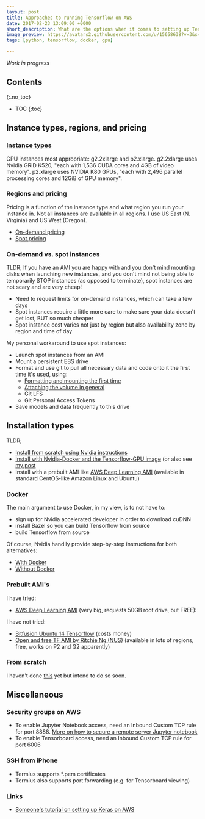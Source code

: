 ```yaml
---
layout: post
title: Approaches to running Tensorflow on AWS
date: 2017-02-23 13:09:00 +0000
short_description: What are the options when it comes to setting up Tensorflow on AWS?
image_preview: https://avatars2.githubusercontent.com/u/15658638?v=3&s=200
tags: [python, tensorflow, docker, gpu]

---
```

_Work in progress_

## Contents
{:.no_toc}
* TOC
{:toc}

## Instance types, regions, and pricing

### [Instance types](https://aws.amazon.com/ec2/instance-types/)
GPU instances most appropriate: g2.2xlarge and p2.xlarge.
g2.2xlarge uses Nvidia GRID K520, "each with 1,536 CUDA cores and 4GB of video memory". p2.xlarge uses NVIDIA K80 GPUs, "each with 2,496 parallel processing cores and 12GiB of GPU memory".

### Regions and pricing
Pricing is a function of the instance type and what region you run your instance in. Not all instances are available in all regions. I use US East (N. Virginia) and US West (Oregon).

* [On-demand pricing](https://aws.amazon.com/ec2/pricing/on-demand/)
* [Spot pricing](https://aws.amazon.com/ec2/spot/pricing/)

### On-demand vs. spot instances
TLDR; If you have an AMI you are happy with and you don't mind mounting disks when launching new instances, and you don't mind not being able to temporarily STOP instances (as opposed to terminate), spot instances are not scary and are very cheap!

* Need to request limits for on-demand instances, which can take a few days
* Spot instances require a little more care to make sure your data doesn't get lost, BUT so much cheaper
* Spot instance cost varies not just by region but also availability zone by region and time of day

My personal workaround to use spot instances:

* Launch spot instances from an AMI
* Mount a persistent EBS drive
* Format and use git to pull all necessary data and code onto it the first time it's used, using:
	* [Formatting and mounting the first time](http://docs.aws.amazon.com/AWSEC2/latest/UserGuide/ebs-using-volumes.html)
	* [Attaching the volume in general](http://docs.aws.amazon.com/AWSEC2/latest/UserGuide/ebs-attaching-volume.html)
	* Git LFS
	* Git Personal Access Tokens
* Save models and data frequently to this drive

## Installation types
TLDR;

* [Install from scratch using Nvidia instructions](http://www.nvidia.com/object/gpu-accelerated-applications-tensorflow-installation.html)
* [Install with Nvidia-Docker and the Tensorflow-GPU image](https://github.com/NVIDIA/nvidia-docker/wiki/Deploy-on-Amazon-EC2) (or also see [my post](https://sakishinoda.github.io/2017/02/13/gpu-enabled-tensorflow-in-docker-on-aws.html)
* Install with a prebuilt AMI like [AWS Deep Learning AMI](https://aws.amazon.com/blogs/ai/the-aws-deep-learning-ami-now-with-ubuntu/) (available in standard CentOS-like Amazon Linux and Ubuntu)

### Docker
The main argument to use Docker, in my view, is to not have to:

* sign up for Nvidia accelerated developer in order to download cuDNN
* install Bazel so you can build Tensorflow from source
* build Tensorflow from source

Of course, Nvidia handily provide step-by-step instructions for both alternatives:

* [With Docker](https://github.com/NVIDIA/nvidia-docker/wiki/Deploy-on-Amazon-EC2)
* [Without Docker](http://www.nvidia.com/object/gpu-accelerated-applications-tensorflow-installation.html)


### Prebuilt AMI's
I have tried:

* [AWS Deep Learning AMI](https://aws.amazon.com/blogs/ai/the-aws-deep-learning-ami-now-with-ubuntu/) (very big, requests 50GB root drive, but FREE):

I have not tried:

* [Bitfusion Ubuntu 14 Tensorflow](https://aws.amazon.com/marketplace/pp/B01EYKBEQ0) (costs money)
* [Open and free TF AMI by Ritchie Ng (NUS)](https://github.com/ritchieng/tensorflow-aws-ami) (available in lots of regions, free, works on P2 and G2 apparently)


### From scratch
I haven't done [this](http://www.nvidia.com/object/gpu-accelerated-applications-tensorflow-installation.html) yet but intend to do so soon.

## Miscellaneous

### Security groups on AWS

* To enable Jupyter Notebook access, need an Inbound Custom TCP rule for port 8888. [More on how to secure a remote server Jupyter notebook](http://jupyter-notebook.readthedocs.io/en/latest/public_server.html)
* To enable Tensorboard access, need an Inbound Custom TCP rule for port 6006

### SSH from iPhone

* Termius supports *.pem certificates
* Termius also supports port forwarding (e.g. for Tensorboard viewing)

### Links

* [Someone's tutorial on setting up Keras on AWS](http://machinelearningmastery.com/develop-evaluate-large-deep-learning-models-keras-amazon-web-services/)
